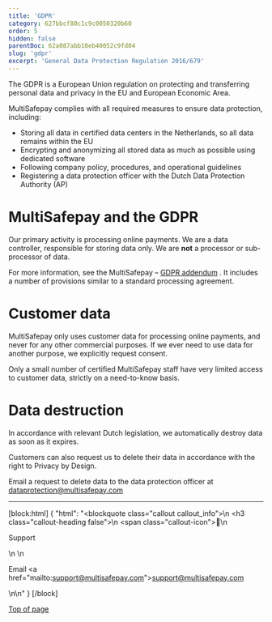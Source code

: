 ```yaml
---
title: 'GDPR'
category: 627bbcf80c1c9c0050320b60
order: 5
hidden: false
parentDoc: 62a087abb10eb40052c9fd04
slug: 'gdpr'
excerpt: 'General Data Protection Regulation 2016/679'
---
```

 
The GDPR is a European Union regulation on protecting and transferring personal data and privacy in the EU and European Economic Area.

MultiSafepay complies with all required measures to ensure data protection, including:

- Storing all data in certified data centers in the Netherlands, so all data remains within the EU
- Encrypting and anonymizing all stored data as much as possible using dedicated software
- Following company policy, procedures, and operational guidelines
- Registering a data protection officer with the Dutch Data Protection Authority (AP)

# MultiSafepay and the GDPR

Our primary activity is processing online payments. We are a data controller, responsible for storing data only. We are **not** a processor or sub-processor of data. 

For more information, see the MultiSafepay – <a href="https://www.multisafepay.com/downloads/Addendum_GDPR_2018.pdf" target="_blank">GDPR addendum</a> <i class="fa fa-external-link" style="font-size:12px;color:#8b929e"></i>. It includes a number of provisions similar to a standard processing agreement.

# Customer data

MultiSafepay only uses customer data for processing online payments, and never for any other commercial purposes. If we ever need to use data for another purpose, we explicitly request consent.

Only a small number of certified MultiSafepay staff have very limited access to customer data, strictly on a need-to-know basis. 

# Data destruction

In accordance with relevant Dutch legislation, we automatically destroy data as soon as it expires. 

Customers can also request us to delete their data in accordance with the right to Privacy by Design. 

Email a request to delete data to the data protection officer at <dataprotection@multisafepay.com>
<br>

--- 

[block:html]
{
  "html": "<blockquote class=\"callout callout_info\">\n    <h3 class=\"callout-heading false\">\n        <span class=\"callout-icon\">💬</span>\n        <p>Support</p>\n    </h3>\n    <p>Email <a href=\"mailto:support@multisafepay.com\">support@multisafepay.com</a></p>\n</blockquote>\n"
}
[/block]

[Top of page](#)